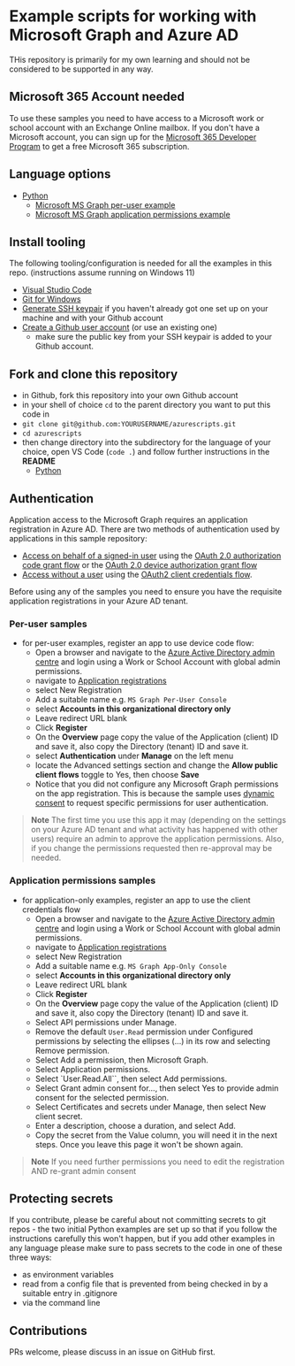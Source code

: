 # Example scripts for working with Microsoft Graph and Azure AD

THis repository is primarily for my own learning and should not be considered to be supported in any way.

## Microsoft 365 Account needed

To use these samples you need to have access to a Microsoft work or school account with an Exchange Online mailbox. If you don't have a Microsoft account, you can sign up for the [Microsoft 365 Developer Program](https://developer.microsoft.com/microsoft-365/dev-program) to get a free Microsoft 365 subscription.

## Language options

- [Python](./python/README.md)
  - [Microsoft MS Graph per-user example](./python/user-auth/README.md)
  - [Microsoft MS Graph application permissions example](./python/app-auth/README.md)


## Install tooling

The following tooling/configuration is needed for all the examples in this repo. (instructions assume running on Windows 11)

- [Visual Studio Code](https://code.visualstudio.com/docs/?dv=win64user)
- [Git for Windows](https://git-scm.com/download/win)
- [Generate SSH keypair](https://www.howtogeek.com/762863/how-to-generate-ssh-keys-in-windows-10-and-windows-11/) if you haven't already got one set up on your machine and with your Github account
- [Create a Github user account](https://docs.github.com/en/get-started/quickstart/creating-an-account-on-github) (or use an existing one)
  - make sure the public key from your SSH keypair is added to your  Github account.

## Fork and clone this repository

- in Github, fork this repository into your own Github account
- in your shell of choice `cd` to the parent directory you want to put this code in
- `git clone git@github.com:YOURUSERNAME/azurescripts.git`
- `cd azurescripts`
- then change directory into the subdirectory for the language of your choice, open VS Code (`code .`) and follow further instructions in the **README**
  - [Python](./python/README.md)

## Authentication

Application access to the Microsoft Graph requires an application registration in Azure AD. There are two methods of authentication used by applications in this sample repository:

- [Access on behalf of a signed-in user](https://learn.microsoft.com/en-us/graph/auth-v2-user?tabs=http) using the [OAuth 2.0 authorization code grant flow](https://learn.microsoft.com/en-us/entra/identity-platform/v2-oauth2-auth-code-flow) or the [OAuth 2.0 device authorization grant flow](https://learn.microsoft.com/en-us/entra/identity-platform/v2-oauth2-device-code)
- [Access without a user](https://learn.microsoft.com/en-us/graph/auth-v2-service?tabs=http) using the [OAuth2 client credentials flow](https://learn.microsoft.com/en-us/entra/identity-platform/v2-oauth2-client-creds-grant-flow).

Before using any of the samples you need to ensure you have the requisite application registrations in your Azure AD tenant.

### Per-user samples

- for per-user examples, register an app to use device code flow:
  - Open a browser and navigate to the [Azure Active Directory admin centre](https://aad.portal.azure.com/) and login using a Work or School Account with global admin permissions.
  - navigate to [Application registrations](https://portal.azure.com/#view/Microsoft_AAD_IAM/ActiveDirectoryMenuBlade/~/RegisteredApps)
  - select New Registration
  - Add a suitable name e.g. `MS Graph Per-User Console`
  - select **Accounts in this organizational directory only**
  - Leave redirect URL blank
  - Click **Register**
  - On the **Overview** page copy the value of the Application (client) ID and save it,  also copy the Directory (tenant) ID and save it.
  - select **Authentication** under **Manage** on the left menu
  - locate the Advanced settings section and change the **Allow public client flows** toggle to Yes, then choose **Save**
  - Notice that you did not configure any Microsoft Graph permissions on the app registration. This is because the sample uses [dynamic consent](https://learn.microsoft.com/en-us/azure/active-directory/develop/v2-permissions-and-consent#incremental-and-dynamic-user-consent) to request specific permissions for user authentication.
  
> **Note**
The first time you use this app it may (depending on the settings on your Azure AD tenant and what activity has happened with other users) require an admin to approve the application permissions. Also, if you change the permissions requested then re-approval may be needed.

### Application permissions samples

- for application-only examples, register an app to use the client credentials flow
  - Open a browser and navigate to the [Azure Active Directory admin centre](https://aad.portal.azure.com/) and login using a Work or School Account with global admin permissions.
  - navigate to [Application registrations](https://portal.azure.com/#view/Microsoft_AAD_IAM/ActiveDirectoryMenuBlade/~/RegisteredApps)
  - select New Registration
  - Add a suitable name e.g. `MS Graph App-Only Console`
  - select **Accounts in this organizational directory only**
  - Leave redirect URL blank
  - Click **Register**
  - On the **Overview** page copy the value of the Application (client) ID and save it,  also copy the Directory (tenant) ID and save it.
  - Select API permissions under Manage.
  - Remove the default `User.Read` permission under Configured permissions by selecting the ellipses (...) in its row and selecting Remove permission.
  - Select Add a permission, then Microsoft Graph.
  - Select Application permissions.
  - Select `User.Read.All``, then select Add permissions.
  - Select Grant admin consent for..., then select Yes to provide admin consent for the selected permission.
  - Select Certificates and secrets under Manage, then select New client secret.
  - Enter a description, choose a duration, and select Add.
  - Copy the secret from the Value column, you will need it in the next steps. Once you leave this page it won't be shown again.
  
> **Note**
If you need further permissions you need to edit the registration AND re-grant admin consent


## Protecting secrets

If you contribute, please be careful about not committing secrets to git repos - the two initial Python examples are set up so that if you follow the instructions carefully this won't happen, but if you add other examples in any language please make sure to pass secrets to the code in one of these three ways:

- as environment variables
- read from a config file that is prevented from being checked in by a suitable entry in .gitignore
- via the command line

## Contributions

PRs welcome, please discuss in an issue on GitHub first.
